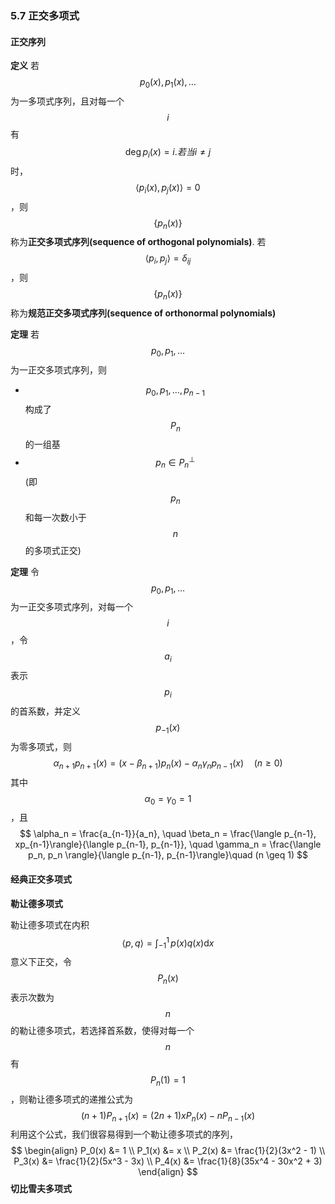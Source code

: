 ### 5.7 正交多项式

#### 正交序列

**定义** 若$$p_0(x),\, p_1(x),\, \dotsc$$为一多项式序列，且对每一个$$i$$有$$\deg{p_i(x)} = i. 若当 i \neq j$$时，$$\langle p_i(x), p_j(x)\rangle = 0$$，则$$\{p_n(x)\}$$称为**正交多项式序列(sequence of orthogonal polynomials)**. 若$$\langle p_i, p_j \rangle = \delta_{ij}$$，则$$\{p_n(x)\}$$称为**规范正交多项式序列(sequence of orthonormal polynomials)**


**定理** 若$$p_0, p_1, \dotsc$$为一正交多项式序列，则
* $$p_0, p_1, \dotsc, p_{n-1}$$构成了$$P_n$$的一组基
* $$p_n \in P_n^\bot$$(即$$p_n$$和每一次数小于$$n$$的多项式正交)

**定理** 令$$p_0, p_1, \dotsc$$为一正交多项式序列，对每一个$$i$$，令$$a_i$$表示$$p_i$$的首系数，并定义$$p_{-1}(x)$$为零多项式，则
$$
\alpha_{n+1}p_{n+1}(x) = (x - \beta_{n+1})p_n(x) - \alpha_n\gamma_np_{n-1}(x) \quad (n \geq 0)
$$其中$$\alpha_0 = \gamma_0 = 1$$，且
$$
\alpha_n = \frac{a_{n-1}}{a_n}, \quad \beta_n = \frac{\langle p_{n-1}, xp_{n-1}\rangle}{\langle p_{n-1}, p_{n-1}}, \quad \gamma_n = \frac{\langle p_n, p_n \rangle}{\langle p_{n-1}, p_{n-1}\rangle}\quad (n \geq 1)
$$
#### 经典正交多项式

**勒让德多项式**

勒让德多项式在内积
$$
\langle p, q \rangle  = \int_{-1}^1\,p(x)q(x)\mathrm{d}x
$$意义下正交，令$$P_n(x)$$表示次数为$$n$$的勒让德多项式，若选择首系数，使得对每一个$$n$$有$$P_n(1) = 1$$，则勒让德多项式的递推公式为
$$
(n + 1)P_{n+1}(x) = (2n + 1)xP_n(x) - nP_{n-1}(x)
$$利用这个公式，我们很容易得到一个勒让德多项式的序列，
$$
\begin{align}
P_0(x) &= 1 \\
P_1(x) &= x \\
P_2(x) &= \frac{1}{2}(3x^2 - 1) \\
P_3(x) &= \frac{1}{2}(5x^3 - 3x) \\
P_4(x) &= \frac{1}{8}(35x^4 - 30x^2 + 3)
\end{align}
$$
**切比雪夫多项式**




